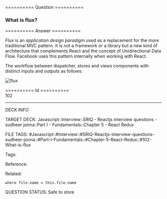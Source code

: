 ========== Question ==========  

### What is flux?  

========== Answer ==========  

_Flux_ is an _application design paradigm_ used as a replacement for the more traditional MVC pattern. It is not a framework or a library but a new kind of architecture that complements React and the concept of Unidirectional Data Flow. Facebook uses this pattern internally when working with React.

The workflow between dispatcher, stores and views components with distinct inputs and outputs as follows:

![flux](../../../../images/flux.png)

========== Id ==========  
102

---

DECK INFO

TARGET DECK: Javascript::Interview::SRIQ - Reactjs interview questions - sudheer jonna::Part I - Fundamentals::Chapter 5 - React Redux

FILE TAGS: #Javascript::#Interview::#SRIQ-Reactjs-interview-questions-sudheer-jonna::#Part-I-Fundamentals::#Chapter-5-React-Redux::#102-What-is-flux

Tags:

Reference:

Related:

```dataview
where file.name = this.file.name
```
QUESTION STATUS: Safe to store
